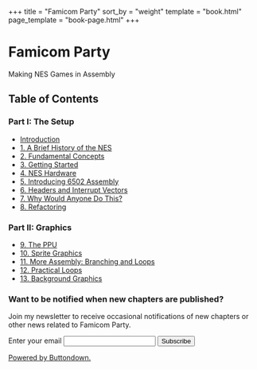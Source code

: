 +++
title = "Famicom Party"
sort_by = "weight"
template = "book.html"
page_template = "book-page.html"
+++

# Famicom Party
<p class="subtitle">Making NES Games in Assembly</p>

## Table of Contents

### Part I: The Setup

- [Introduction](@/book/00-introduction/index.md)
- [1. A Brief History of the NES](@/book/01-briefhistory/index.md)
- [2. Fundamental Concepts](@/book/02-fundamentalconcepts/index.md)
- [3. Getting Started](@/book/03-gettingstarted/index.md)
- [4. NES Hardware](@/book/04-hardwareoverview/index.md)
- [5. Introducing 6502 Assembly](@/book/05-6502assembly/index.md)
- [6. Headers and Interrupt Vectors](@/book/06-headersinterruptvectors/index.md)
- [7. Why Would Anyone Do This?](@/book/07-whydothis/index.md)
- [8. Refactoring](@/book/08-refactoring/index.md)

### Part II: Graphics

- [9. The PPU](@/book/09-theppu/index.md)
- [10. Sprite Graphics](@/book/10-spritegraphics/index.md)
- [11. More Assembly: Branching and Loops](@/book/11-branchingandloops/index.md)
- [12. Practical Loops](@/book/12-practicalloops/index.md)
- [13. Background Graphics](@/book/13-backgroundgraphics/index.md)

### Want to be notified when new chapters are published?

Join my newsletter to receive occasional notifications of new chapters or
other news related to Famicom Party.

<form
  action="https://buttondown.email/api/emails/embed-subscribe/famicomparty"
  method="post"
  target="popupwindow"
  onsubmit="window.open('https://buttondown.email/famicomparty', 'popupwindow')"
  class="embeddable-buttondown-form"
>
  <label for="bd-email">Enter your email</label>
  <input type="email" name="email" id="bd-email" />
  <input type="hidden" value="1" name="embed" />
  <input type="submit" value="Subscribe" />
  <p class="buttondown-disclaimer">
    <a href="https://buttondown.email" target="_blank">Powered by Buttondown.</a>
  </p>
</form>
